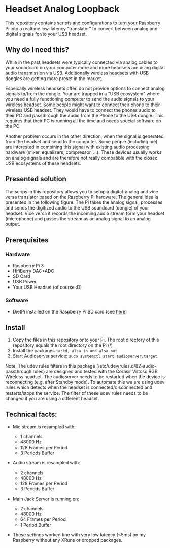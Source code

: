 # Headset Analog Loopback

This repository contains scripts and configurations to turn your Raspberry Pi into a realtime low-latency "translator" to convert between analog and digital signals for/to your USB headset.

## Why do I need this?
While in the past headsets were typically connected via analog cables to your soundcard on your computer more and more headsets are using digital audio transmission via USB. Additionally wireless headsets with USB dongles are getting more preset in the market.

Espeically wireless headsets often do not provide options to connect analog signals to/from the dongle. Your are trapped in a "USB ecosystem" where you need a fully functioning computer to send the audio signals to your wireless headset. Some people might want to connect their phone to their wireless USB headset. They would have to connect the phones audio to their PC and passthrough the audio from the Phone to the USB dongle. This requires that their PC is running all the time and needs special software on the PC.

Another problem occurs in the other direction, when the signal is generated from the headset and send to the computer. Some people (including me) are interested in combining this signal with existing audio processing hardware (mixer, equalizers, compressor, ...). These devices usually works on analog signals and are therefore not really compatible with the closed USB ecosystems of these headsets.

## Presented solution
The scrips in this repository allows you to setup a digital-analog and vice versa translator based on the Raspberry Pi hardware. The general idea is presented in the following figure.
The Pi takes the analog signal, processes and sends the digitized audio to the USB soundcard (dongle) of your headset. Vice versa it records the incoming audio stream form your headset (microphone) and passes the stream as an analog signal to an analog output.

## Prerequisites
### Hardware
* Raspberry Pi 3
* HifiBerry DAC+ADC
* SD Card
* USB Power
* Your USB Headset (of course :D)
### Software
* DietPi installed on the Raspberry Pi SD card (see [here](https://dietpi.com/docs/install/))


## Install
1. Copy the files in this repository onto your Pi. The root directory of this repository equals the root directory on the Pi (/)
2. Install the packages `jackd, alsa_in and alsa_out`
3. Start Audioserver service: `sudo systemctl start audioserver.target`

Note: The udev rules filters in this package (/etc/udev/rules.d/82-audio-passthrough.rules) are designed and tested with the Corasir Virtoso RGB Wireless headset. The audioserver needs to be restarted when the device is reconnecting (e.g. after Standby mode). To automate this we are using udev rules which detects when the headset is connected/disconnected and restarts/stops the service. The filter of these udev rules needs to be changed if you are using a different headset.

## Technical facts:
* Mic stream is resampled with:
	* 1 channels
	* 48000 Hz
	* 128 Frames per Period
	* 3 Periods Buffer

* Audio stream is resampled with:
	* 2 channels
	* 48000 Hz
	* 128 Frames per Period
	* 3 Periods Buffer
* Main Jack Server is running on:
	* 2 channels
	* 48000 Hz
	* 64 Frames per Period
	* 1 Period Buffer
* These settings worked fine with very low latency (<5ms) on my Raspberry without any XRuns or dropped packages.



